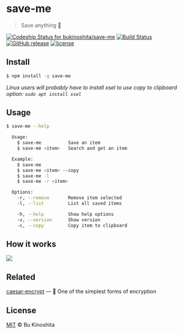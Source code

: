 # save-me
> Save anything 🔐

[![Codeship Status for bukinoshita/save-me](https://app.codeship.com/projects/2dd81180-dd21-0134-15ed-7ad4e00365e1/status?branch=master)](https://app.codeship.com/projects/204513)
[![Build Status](https://travis-ci.org/bukinoshita/save-me.svg?branch=master)](https://travis-ci.org/bukinoshita/save-me)
[![GitHub release](https://img.shields.io/github/release/bukinoshita/save-me.svg)](https://www.npmjs.com/package/save-me)
[![license](https://img.shields.io/github/license/bukinoshita/save-me.svg)](https://raw.githubusercontent.com/bukinoshita/save-me/master/LICENSE)

## Install
```bash
$ npm install -g save-me
```
_Linux users will probably have to install xsel to use copy to clipboard option: `sudo apt install xsel`_

## Usage
```bash
$ save-me --help

  Usage:
    $ save-me          Save an item
    $ save-me <item>   Search and get an item

  Example:
    $ save-me
    $ save-me <item> --copy
    $ save-me -l
    $ save-me -r <item>

  Options:
    -r, --remove       Remove item selected
    -l, --list         List all saved items

    -h, --help         Show help options
    -v, --version      Show version
    -c, --copy         Copy item to clipboard
```

## How it works
<img src="https://cldup.com/hAKpM7LUpJ.gif"/><br/>

## Related
[caesar-encrypt](https://github.com/bukinoshita/caesar) — :closed_lock_with_key: One of the simplest forms of encryption

## License
[MIT](https://github.com/bukinoshita/save-me/blob/master/LICENSE) &copy; Bu Kinoshita
